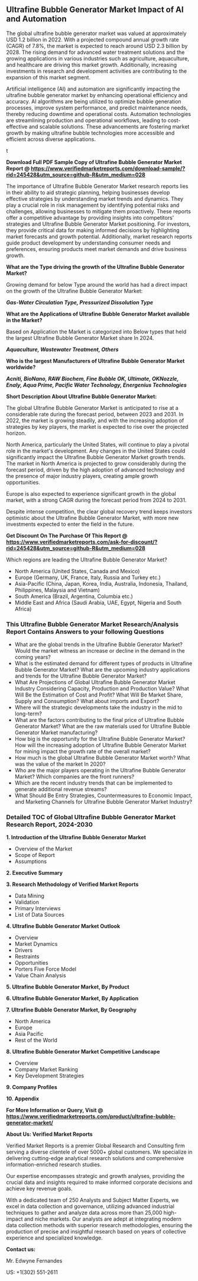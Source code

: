 <h2>Ultrafine Bubble Generator Market Impact of AI and Automation</h2><p>The global ultrafine bubble generator market was valued at approximately USD 1.2 billion in 2022. With a projected compound annual growth rate (CAGR) of 7.8%, the market is expected to reach around USD 2.3 billion by 2028. The rising demand for advanced water treatment solutions and the growing applications in various industries such as agriculture, aquaculture, and healthcare are driving this market growth. Additionally, increasing investments in research and development activities are contributing to the expansion of this market segment.</p><p>Artificial intelligence (AI) and automation are significantly impacting the ultrafine bubble generator market by enhancing operational efficiency and accuracy. AI algorithms are being utilized to optimize bubble generation processes, improve system performance, and predict maintenance needs, thereby reducing downtime and operational costs. Automation technologies are streamlining production and operational workflows, leading to cost-effective and scalable solutions. These advancements are fostering market growth by making ultrafine bubble technologies more accessible and efficient across diverse applications.</p>t</p><p id="" class=""><strong>Download Full PDF Sample Copy of Ultrafine Bubble Generator Market Report @ <a href="https://www.verifiedmarketreports.com/download-sample/?rid=245428&utm_source=github-R&utm_medium=028" target="_blank">https://www.verifiedmarketreports.com/download-sample/?rid=245428&utm_source=github-R&utm_medium=028</a></strong></p><p>The importance of&nbsp;Ultrafine Bubble Generator Market research reports lies in their ability to aid strategic planning, helping businesses develop effective strategies by understanding market trends and dynamics. They play a crucial role in risk management by identifying potential risks and challenges, allowing businesses to mitigate them proactively. These reports offer a competitive advantage by providing insights into competitors' strategies and Ultrafine Bubble Generator Market positioning. For investors, they provide critical data for making informed decisions by highlighting market forecasts and growth potential. Additionally, market research reports guide product development by understanding consumer needs and preferences, ensuring products meet market demands and drive business growth.</p><p><strong>What are the&nbsp;Type driving the growth of the Ultrafine Bubble Generator Market?</strong></p><p id="" class="">Growing demand for below Type around the world has had a direct impact on the growth of the Ultrafine Bubble Generator Market:</p><em><strong>Gas-Water Circulation Type, Pressurized Dissolution Type</strong></em></p><strong>What are the&nbsp;Applications&nbsp;of Ultrafine Bubble Generator Market available in the Market?</strong></p><p id="" class="">Based on Application the Market is categorized into Below types that held the largest Ultrafine Bubble Generator Market share In 2024.</p><em><strong>Aquaculture, Wastewater Treatment, Others</strong></em></p><strong>Who is the largest Manufacturers of Ultrafine Bubble Generator Market worldwide?</strong></p><p><em><strong>Acniti, BioNano, RAW Biochem, Fine Bubble OK, Ultimate, OKNozzle, Enaly, Aqua Prime, Pacific Water Technology, Energenius Technologies</strong></em></p><p id="" class=""><strong>Short Description About Ultrafine Bubble Generator Market:</strong></p><p>The global Ultrafine Bubble Generator Market is anticipated to rise at a considerable rate during the forecast period, between 2023 and 2031. In 2022, the market is growing steadily, and with the increasing adoption of strategies by key players, the market is expected to rise over the projected horizon.</p><p>North America, particularly the United States, will continue to play a pivotal role in the market's development. Any changes in the United States could significantly impact the Ultrafine Bubble Generator Market growth trends. The market in North America is projected to grow considerably during the forecast period, driven by the high adoption of advanced technology and the presence of major industry players, creating ample growth opportunities.</p><p>Europe is also expected to experience significant growth in the global market, with a strong CAGR during the forecast period from 2024 to 2031.</p><p>Despite intense competition, the clear global recovery trend keeps investors optimistic about the Ultrafine Bubble Generator Market, with more new investments expected to enter the field in the future.</p><p id="" class=""><strong>Get Discount On The Purchase Of This Report @ <a href="https://www.verifiedmarketreports.com/ask-for-discount/?rid=245428&utm_source=github-R&utm_medium=028" target="_blank">https://www.verifiedmarketreports.com/ask-for-discount/?rid=245428&utm_source=github-R&utm_medium=028</a></strong></p>Which regions are leading the Ultrafine Bubble Generator Market?</p><ul><li>North America (United States, Canada and Mexico)</li><li>Europe (Germany, UK, France, Italy, Russia and Turkey etc.)</li><li>Asia-Pacific (China, Japan, Korea, India, Australia, Indonesia, Thailand, Philippines, Malaysia and Vietnam)</li><li>South America (Brazil, Argentina, Columbia etc.)</li><li>Middle East and Africa (Saudi Arabia, UAE, Egypt, Nigeria and South Africa)</li></ul><h3 id="" class="">This Ultrafine Bubble Generator Market Research/Analysis Report Contains Answers to your following Questions</h3><ul><li>What are the global trends in the Ultrafine Bubble Generator Market? Would the market witness an increase or decline in the demand in the coming years?</li><li>What is the estimated demand for different types of products in Ultrafine Bubble Generator Market? What are the upcoming industry applications and trends for the Ultrafine Bubble Generator Market?</li><li>What Are Projections of Global Ultrafine Bubble Generator Market Industry Considering Capacity, Production and Production Value? What Will Be the Estimation of Cost and Profit? What Will Be Market Share, Supply and Consumption? What about imports and Export?</li><li>Where will the strategic developments take the industry in the mid to long-term?</li><li>What are the factors contributing to the final price of Ultrafine Bubble Generator Market? What are the raw materials used for Ultrafine Bubble Generator Market manufacturing?</li><li>How big is the opportunity for the Ultrafine Bubble Generator Market? How will the increasing adoption of Ultrafine Bubble Generator Market for mining impact the growth rate of the overall market?</li><li>How much is the global Ultrafine Bubble Generator Market worth? What was the value of the market In 2020?</li><li>Who are the major players operating in the Ultrafine Bubble Generator Market? Which companies are the front runners?</li><li>Which are the recent industry trends that can be implemented to generate additional revenue streams?</li><li>What Should Be Entry Strategies, Countermeasures to Economic Impact, and Marketing Channels for Ultrafine Bubble Generator Market Industry?</li></ul><h3 id="" class="">Detailed TOC of Global Ultrafine Bubble Generator Market Research Report, 2024-2030</h3><p id="" class=""><strong>1. Introduction of the Ultrafine Bubble Generator Market</strong></p><ul><li>Overview of the Market</li><li>Scope of Report</li><li>Assumptions</li></ul><p id="" class=""><strong>2. Executive Summary</strong></p><p id="" class=""><strong>3. Research Methodology of Verified Market Reports</strong></p><ul><li>Data Mining</li><li>Validation</li><li>Primary Interviews</li><li>List of Data Sources</li></ul><p id="" class=""><strong>4. Ultrafine Bubble Generator Market Outlook</strong></p><ul><li>Overview</li><li>Market Dynamics</li><li>Drivers</li><li>Restraints</li><li>Opportunities</li><li>Porters Five Force Model</li><li>Value Chain Analysis</li></ul><p id="" class=""><strong>5. Ultrafine Bubble Generator Market, By Product</strong></p><p id="" class=""><strong>6. Ultrafine Bubble Generator Market, By Application</strong></p><p id="" class=""><strong>7. Ultrafine Bubble Generator Market, By Geography</strong></p><ul><li>North America</li><li>Europe</li><li>Asia Pacific</li><li>Rest of the World</li></ul><p id="" class=""><strong>8. Ultrafine Bubble Generator Market Competitive Landscape</strong></p><ul><li>Overview</li><li>Company Market Ranking</li><li>Key Development Strategies</li></ul><p id="" class=""><strong>9. Company Profiles</strong></p><p id="" class=""><strong>10. Appendix</strong></p><p id="" class=""><strong>For More Information or Query, Visit @ <a href="https://www.verifiedmarketreports.com/product/ultrafine-bubble-generator-market/" target="_blank">https://www.verifiedmarketreports.com/product/ultrafine-bubble-generator-market/</a></strong></p><p id="" class=""><strong>About Us: Verified Market Reports</strong></p><p id="" class="">Verified Market Reports is a premier Global Research and Consulting firm serving a diverse clientele of over 5000+ global customers. We specialize in delivering cutting-edge analytical research solutions and comprehensive information-enriched research studies.</p><p id="" class="">Our expertise encompasses strategic and growth analyses, providing the crucial data and insights required to make informed corporate decisions and achieve key revenue goals.</p><p id="" class="">With a dedicated team of 250 Analysts and Subject Matter Experts, we excel in data collection and governance, utilizing advanced industrial techniques to gather and analyze data across more than 25,000 high-impact and niche markets. Our analysts are adept at integrating modern data collection methods with superior research methodologies, ensuring the production of precise and insightful research based on years of collective experience and specialized knowledge.</p><p id="" class=""><strong>Contact us:</strong></p><p id="" class="">Mr. Edwyne Fernandes</p><p id="" class="">US: +1(302) 551-2611</p>